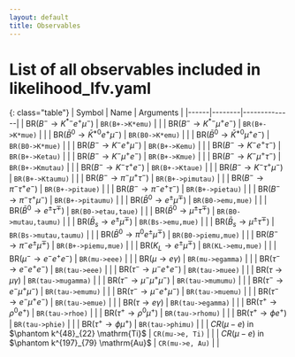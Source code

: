 ```yaml
---
layout: default
title: Observables
---
```


# List of all observables included in likelihood_lfv.yaml

{: class="table"}
| Symbol | Name | Arguments |
|------|--------|--------------|
| $\text{BR}(B^-\to K^{*-} e^+\mu^-)$ | `BR(B+->K*emu)` | |
| $\text{BR}(B^-\to K^{*-} \mu^+e^-)$ | `BR(B+->K*mue)` | |
| $\text{BR}(\bar B^0\to \bar K^{*0} e^+\mu^-)$ | `BR(B0->K*emu)` | |
| $\text{BR}(\bar B^0\to \bar K^{*0} \mu^+e^-)$ | `BR(B0->K*mue)` | |
| $\text{BR}(B^-\to K^- e^+\mu^-)$ | `BR(B+->Kemu)` | |
| $\text{BR}(B^-\to K^- e^+\tau^-)$ | `BR(B+->Ketau)` | |
| $\text{BR}(B^-\to K^- \mu^+e^-)$ | `BR(B+->Kmue)` | |
| $\text{BR}(B^-\to K^- \mu^+\tau^-)$ | `BR(B+->Kmutau)` | |
| $\text{BR}(B^-\to K^- \tau^+e^-)$ | `BR(B+->Ktaue)` | |
| $\text{BR}(B^-\to K^- \tau^+\mu^-)$ | `BR(B+->Ktaumu)` | |
| $\text{BR}(B^-\to \pi^- \mu^+\tau^-)$ | `BR(B+->pimutau)` | |
| $\text{BR}(B^-\to \pi^- \tau^+e^-)$ | `BR(B+->pitaue)` | |
| $\text{BR}(B^-\to \pi^- e^+\tau^-)$ | `BR(B+->pietau)` | |
| $\text{BR}(B^-\to \pi^- \tau^+\mu^-)$ | `BR(B+->pitaumu)` | |
| $\text{BR}(\bar B^0\to e^\pm \mu^\mp)$ | `BR(B0->emu,mue)` | |
| $\text{BR}(\bar B^0\to e^\pm \tau^\mp)$ | `BR(B0->etau,taue)` | |
| $\text{BR}(\bar B^0\to \mu^\pm \tau^\mp)$ | `BR(B0->mutau,taumu)` | |
| $\text{BR}(\bar B_s\to e^\pm \mu^\mp)$ | `BR(Bs->emu,mue)` | |
| $\text{BR}(\bar B_s\to \mu^\pm \tau^\mp)$ | `BR(Bs->mutau,taumu)` | |
| $\text{BR}(\bar B^0\to \pi^0 e^\pm\mu^\mp)$ | `BR(B0->piemu,mue)` | |
| $\text{BR}(B^-\to \pi^- e^\pm\mu^\mp)$ | `BR(B+->piemu,mue)` | |
| $\text{BR}(K_L\to e^\pm\mu^\mp)$ | `BR(KL->emu,mue)` | |
| $\text{BR}(\mu^-\to e^-e^+e^-)$ | `BR(mu->eee)` | |
| $\text{BR}(\mu\to e\gamma)$ | `BR(mu->egamma)` | |
| $\text{BR}(\tau^-\to e^-e^+e^-)$ | `BR(tau->eee)` | |
| $\text{BR}(\tau^-\to \mu^-e^+e^-)$ | `BR(tau->muee)` | |
| $\text{BR}(\tau\to \mu\gamma)$ | `BR(tau->mugamma)` | |
| $\text{BR}(\tau^-\to \mu^-\mu^+\mu^-)$ | `BR(tau->mumumu)` | |
| $\text{BR}(\tau^-\to e^-\mu^+\mu^-)$ | `BR(tau->emumu)` | |
| $\text{BR}(\tau^-\to \mu^-e^+\mu^-)$ | `BR(tau->muemu)` | |
| $\text{BR}(\tau^-\to e^-\mu^+e^-)$ | `BR(tau->emue)` | |
| $\text{BR}(\tau\to e\gamma)$ | `BR(tau->egamma)` | |
| $\text{BR}(\tau^+\to \rho^0 e^+)$ | `BR(tau->rhoe)` | |
| $\text{BR}(\tau^+\to \rho^0\mu^+)$ | `BR(tau->rhomu)` | |
| $\text{BR}(\tau^+\to \phi e^+)$ | `BR(tau->phie)` | |
| $\text{BR}(\tau^+\to \phi\mu^+)$ | `BR(tau->phimu)` | |
| $CR(\mu - e)$ in $\phantom k^{48}_{22} \mathrm{Ti}$ | `CR(mu->e, Ti)` | |
| $CR(\mu - e)$ in $\phantom k^{197}_{79} \mathrm{Au}$ | `CR(mu->e, Au)` | |
